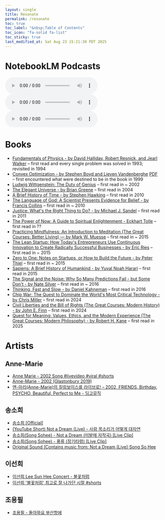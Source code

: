 ```yaml
---
layout: single
title: Resonate
permalink: /resonate
toc: true
toc_label: "&nbsp;Table of Contents"
toc_icon: "fa-solid fa-list"
toc_sticky: true
last_modified_at: Sat Aug 23 15:21:30 PDT 2025
---
```


# NotebookLM Podcasts

<audio id="podcast-1" controls>
	<source type="audio/wav" src="/resource/pages/resonate/NotebookLM/Sunghee's Digital Resonances_ A Professional & Cultural Footprint-01.wav">
	Your browser does not support this shorter audio element.
</audio>

<audio id="podcast-2" controls>
	<source type="audio/wav" src="/resource/pages/resonate/NotebookLM/Sunghee's Digital Resonances_ A Professional & Cultural Footprint-02.wav">
	Your browser does not support this shorter audio element.
</audio>

<audio id="podcast-3" controls>
	<source type="audio/wav" src="/resource/pages/resonate/NotebookLM/Sunghee's Digital Resonances_ A Professional & Cultural Footprint-03.wav">
	Your browser does not support this shorter audio element.
</audio>

# Books

- [Fundamentals of Physics - by David Halliday, Robert Resnick, and Jearl Walker](https://en.wikipedia.org/wiki/Fundamentals_of_Physics)
&ndash; first read and every single problem was solved in 1993; revisited in 1994
- [Convex Optimization - by Stephen Boyd and Lieven Vandenberghe](https://stanford.edu/~boyd/cvxbook/) [PDF](https://web.stanford.edu/~boyd/cvxbook/bv_cvxbook.pdf)
&ndash; first encountered what were destined to be in the book in 1999
- [Ludwig Wittgenstein: The Duty of Genius](https://www.google.com/search?sca_esv=035b65082be3e816&rlz=1C5MACD_enUS1124US1124&sxsrf=AE3TifPH95DsRX0tp3_nPkxhqSpItMm6cw:1755973452417&q=ludwig+wittgenstein+the+duty+of+genius+ray+monk&si=AMgyJEtULK0SKwwDiAHLrI671RJyxXmlVtN5N4wWiYQeP_AdFZTeHxxUOdb4AmiCnKsgoGDQGLyhHeQ_lQfua8bblU_XxusFVaNUqOKoSLFQGxtoTqv1qLgZEeFhXUKZcnMLqAJzScf33p8ZS0DoAPP-xJ1ktAYi-w%3D%3D&sa=X&ved=2ahUKEwii8PbuxqGPAxV748kDHVt4ODsQyNoBKAB6BAgvEAA&ictx=1&biw=1283&bih=928&dpr=1)
&ndash; first read in ~ 2002
- [The Elegant Universe - by Brian Greene](https://en.wikipedia.org/wiki/The_Elegant_Universe)
&ndash; first read in 2004
- [A Brief History of Time - by Stephen Hawking](https://en.wikipedia.org/wiki/A_Brief_History_of_Time)
&ndash; first read in 2010
- [The Language of God: A Scientist Presents Evidence for Belief - by Francis Collins](https://en.wikipedia.org/wiki/The_Language_of_God)
&ndash; first read in ~ 2010
- [Justice: What's the Right Thing to Do? - by Michael J. Sandel](https://en.wikipedia.org/wiki/Justice:_What%27s_the_Right_Thing_to_Do%3F)
&ndash; first read in 2011
- [The Power of Now: A Guide to Spiritual Enlightenment - Eckhart Tolle](https://en.wikipedia.org/wiki/The_Power_of_Now)
&ndash; first read in ??
- [Practicing Mindfulness: An Introduction to Meditation (The Great Courses: Better Living) — by Mark W. Muesse](https://www.thegreatcoursesplus.com/practicing-mindfulness-an-introduction-to-meditation)
&ndash; first read in ~ 2015
- [The Lean Startup: How Today's Entrepreneurs Use Continuous Innovation to Create Radically Successful Businesses - by Eric Ries](https://en.wikipedia.org/wiki/The_Lean_Startup)
&ndash; first read in ~ 2015
- [Zero to One: Notes on Startups, or How to Build the Future - by Peter Thiel](https://en.wikipedia.org/wiki/Zero_to_One)
&ndash; first read in ~ 2015
- [Sapiens: A Brief History of Humankind - by Yuval Noah Harari](https://en.wikipedia.org/wiki/Sapiens:_A_Brief_History_of_Humankind)
&ndash; first read in 2015
- [The Signal and the Noise: Why So Many Predictions Fail - but Some Don't - by Nate Silver](https://en.wikipedia.org/wiki/The_Signal_and_the_Noise)
&ndash; first read in ~ 2016
- [Thinking, Fast and Slow - by Daniel Kahneman](https://en.wikipedia.org/wiki/Thinking,_Fast_and_Slow)
&ndash; first read in 2016
- [Chip War: The Quest to Dominate the World's Most Critical Technology - by Chris Miller](https://en.wikipedia.org/wiki/Chip_War)
&ndash; first read in 2024
- [Civil Liberties and the Bill of Rights (The Great Courses: Modern History) - by John E. Finn](https://www.thegreatcoursesplus.com/civil-liberties-and-the-bill-of-rights)
&ndash; first read in 2024
- [Quest for Meaning: Values, Ethics, and the Modern Experience (The Great Courses: Modern Philosophy) - by Robert H. Kane](https://www.thegreatcoursesplus.com/quest-for-meaning-values-ethics-and-the-modern-experience)
&ndash; first read in 2025

# Artists

## Anne-Marie

- [<i class="fa-brands fa-square-youtube"></i> Anne Marie - 2002 Song #livevideo #viral #shorts](https://youtube.com/shorts/kecpfUbdBFM?si=mImWS92ebYAyZs_r)
- [<i class="fa-brands fa-youtube"></i> Anne-Marie - 2002 (Glastonbury 2019)](https://youtu.be/PRXCbRzTeGA?si=4qFtqHGpmmXil6gv)
- [<i class="fa-brands fa-youtube"></i> 앤-마리(Anne-Marie)의 킬링보이스를 라이브로! – 2002, FRIENDS, Birthday, PSYCHO, Beautiful, Perfect to Me - 딩고뮤직](https://youtu.be/SAzUYWru-w0?si=3-INmLd1VM8WcEqu)

## 송소희

- [송소희 &#91;Official&#93;](https://www.youtube.com/@SongSohee_Official)
- [<i class="fa-brands fa-square-youtube"></i> (YouTube Short) Not a Dream (Live) - 사람 목소리가 어떻게 대자연](https://youtube.com/shorts/Yl6RummwdeQ?si=98pcrNlXHpLQ0nbT)
- [<i class="fa-brands fa-youtube"></i> 송소희(Song Sohee) - Not a Dream (미발매 자작곡) [Live Clip]](https://youtu.be/Zbo7UY8dxh8?si=W3i5yOdPBuxciwlc)
- [<i class="fa-brands fa-youtube"></i> 송소희(Song Sohee) - 풍류 (장기타령) [Live Clip]](https://youtu.be/cj-5WqYP1VQ?si=un79U7Tba-YzzIq6)
- [<i class="fa-brands fa-square-youtube"></i> Original Sound (Contains music from: Not a Dream (Live)&sdot;Song So Hee](https://youtube.com/shorts/zzmRjdNzHLM?si=YoDR9kOMkshPdw80)

## 이선희

- [<i class="fa-brands fa-youtube"></i> 이선희 Lee Sun Hee Concert - 불꽃처럼](https://youtu.be/5TXnHQIxpls?si=-8WlaUmB-JnVGFYw)
- [<i class="fa-brands fa-square-youtube"></i> 이선희 '불꽃처럼' 최고로 잘 나가던 시절 #shorts](https://youtube.com/shorts/P_8Kh46m5Wk?si=99MMNeV5r4ezR18R)

## 조용필

- [<i class="fa-brands fa-youtube"></i> 조용필 - 돌아와요 부산항에](https://youtu.be/sfOhQkdexro?si=ijcX-29CW7LyP7S9)
